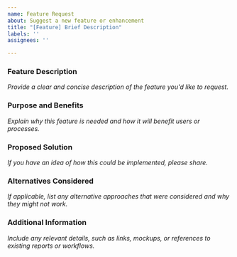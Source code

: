 ```yaml
---
name: Feature Request
about: Suggest a new feature or enhancement
title: "[Feature] Brief Description"
labels: ''
assignees: ''

---
```


### Feature Description
*Provide a clear and concise description of the feature you'd like to request.*

### Purpose and Benefits
*Explain why this feature is needed and how it will benefit users or processes.*

### Proposed Solution
*If you have an idea of how this could be implemented, please share.*

### Alternatives Considered
*If applicable, list any alternative approaches that were considered and why they might not work.*

### Additional Information
*Include any relevant details, such as links, mockups, or references to existing reports or workflows.*
